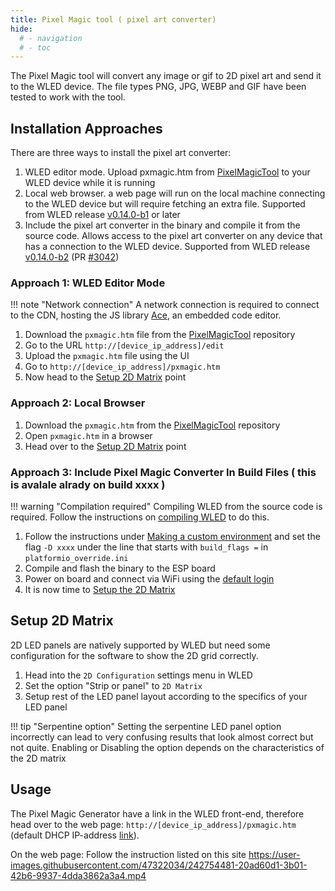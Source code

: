 ```yaml
---
title: Pixel Magic tool ( pixel art converter)
hide:
  # - navigation
  # - toc
---
```


The Pixel Magic tool will convert any image or gif  to 2D pixel art and send it to the WLED device. The file types PNG, JPG, WEBP and GIF have been tested to work with the tool.

## Installation Approaches

There are three ways to install the pixel art converter:

1. WLED editor mode. Upload  pxmagic.htm from  [PixelMagicTool](https://github.com/ajotanc/PixelMagicTool/)   to your WLED device while it is running 
2. Local web browser. a web page will run on the local machine connecting to the WLED device but will require fetching an extra file. Supported from WLED release [v0.14.0-b1](https://github.com/Aircoookie/WLED/blob/main/CHANGELOG.md#wled-release-0140-b1) or later
2. Include the pixel art converter in the binary and compile it from the source code. Allows access to the pixel art converter on any device that has a connection to the WLED device. Supported from WLED release [v0.14.0-b2](https://github.com/Aircoookie/WLED/blob/main/CHANGELOG.md#build-2301240) (PR [#3042](https://github.com/Aircoookie/WLED/pull/3042))

### Approach 1: WLED Editor Mode

!!! note "Network connection"
    A network connection is required to connect to the CDN, hosting the JS library [Ace](https://github.com/ajaxorg/ace), an embedded code editor.

1. Download the `pxmagic.htm` file from the [PixelMagicTool](https://github.com/ajotanc/PixelMagicTool/)  repository
2. Go to the URL `http://[device_ip_address]/edit`
3. Upload the `pxmagic.htm` file using the UI
4. Go to `http://[device_ip_address]/pxmagic.htm`
5. Now head to the [Setup 2D Matrix](#setup-2d-matrix) point

### Approach 2: Local Browser

1. Download the `pxmagic.htm` from the [PixelMagicTool](https://github.com/ajotanc/PixelMagicTool/) repository
2. Open `pxmagic.htm` in a browser
3. Head over to the [Setup 2D Matrix](#setup-2d-matrix) point

### Approach 3: Include Pixel Magic Converter In Build Files ( this is avalale alrady on build xxxx )
!!! warning "Compilation required"
    Compiling WLED from the source code is required. Follow the instructions on [compiling WLED](../../advanced/compiling-wled) to do this.

1. Follow the instructions under [Making a custom environment](../../advanced/compiling-wled/#making-a-custom-environment) and set the flag `-D xxxx` under the line that starts with `build_flags =` in `platformio_override.ini`
2. Compile and flash the binary to the ESP board
3. Power on board and connect via WiFi using the [default login](../../basics/getting-started/)
4. It is now time to [Setup the 2D Matrix](#setup-2d-matrix)


## Setup 2D Matrix
2D LED panels are natively supported by WLED but need some configuration for the software to show the 2D grid correctly.

1. Head into the `2D Configuration` settings menu in WLED
2. Set the option "Strip or panel" to `2D Matrix`
3. Setup rest of the LED panel layout according to the specifics of your LED panel

!!! tip "Serpentine option"
    Setting the serpentine LED panel option incorrectly can lead to very confusing results that look almost correct but not quite. Enabling or Disabling the option depends on the characteristics of the 2D matrix

## Usage
The Pixel Magic Generator  have a link in the WLED front-end, therefore head over to the web page: `http://[device_ip_address]/pxmagic.htm` (default DHCP IP-address [link](http://4.3.2.1/pxmagic.htm)).

On the web page:
Follow the instruction listed on this site https://user-images.githubusercontent.com/47322034/242754481-20ad60d1-3b01-42b6-9937-4dda3862a3a4.mp4
